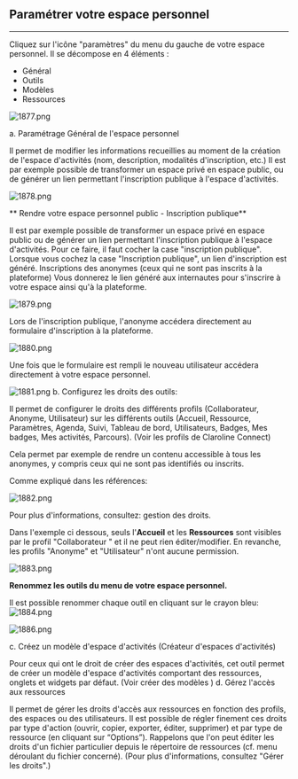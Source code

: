 ## Paramétrer votre espace personnel

---

Cliquez sur l'icône "paramètres" du menu du gauche de votre espace personnel. Il se décompose en 4 éléments :

* Général
* Outils
* Modèles
* Ressources

![1877.png](http://www.claroline.net/uploads/custom/images/1877.png)

a. Paramétrage Général de l'espace personnel

Il permet de modifier les informations recueillies au moment de la création de l'espace d'activités (nom, description, modalités d'inscription, etc.) Il est par exemple possible de transformer un espace privé en espace public, ou de générer un lien permettant l'inscription publique à l'espace d'activités.

![1878.png](http://www.claroline.net/uploads/custom/images/1878.png)

  ** Rendre votre espace personnel public - Inscription publique**

Il est par exemple possible de transformer un espace privé en espace public ou de générer un lien permettant l'inscription publique à l'espace d'activités. Pour ce faire, il faut cocher la case "inscription publique".
Lorsque vous cochez la case "Inscription publique", un lien d'inscription est généré.
Inscriptions des anonymes (ceux qui ne sont pas inscrits à la plateforme)
Vous donnerez le lien généré aux internautes pour s'inscrire à votre espace ainsi qu'à la plateforme.

![1879.png](http://www.claroline.net/uploads/custom/images/1879.png)

Lors de l'inscription publique, l'anonyme accédera directement au formulaire d'inscription à la plateforme.

![1880.png](http://www.claroline.net/uploads/custom/images/1880.png)

Une fois que le formulaire est rempli le nouveau utilisateur accédera directement à votre espace personnel.

![1881.png](http://www.claroline.net/uploads/custom/images/1881.png)
b. Configurez les droits des outils:

Il permet de configurer le droits des différents profils (Collaborateur, Anonyme, Utilisateur) sur les différents outils (Accueil, Ressource, Paramètres, Agenda, Suivi, Tableau de bord, Utilisateurs, Badges, Mes badges, Mes activités, Parcours). (Voir les profils de Claroline Connect)

Cela permet par exemple de rendre un contenu accessible à tous les anonymes, y compris ceux qui ne sont pas identifiés ou inscrits.

Comme expliqué dans les références:

![1882.png](http://www.claroline.net/uploads/custom/images/1882.png)

Pour plus d'informations, consultez: gestion des droits.

Dans l'exemple ci dessous, seuls l'**Accueil** et les **Ressources** sont visibles par le profil "Collaborateur " et il ne peut rien éditer/modifier. En revanche, les profils "Anonyme" et "Utilisateur" n'ont aucune permission.

![1883.png](http://www.claroline.net/uploads/custom/images/1883.png)

   **Renommez les outils du menu de votre espace personnel.**

Il est possible renommer chaque outil en cliquant sur le crayon bleu: ![1884.png](http://www.claroline.net/uploads/custom/images/1884.png)

![1886.png](http://www.claroline.net/uploads/custom/images/1886.png)

c. Créez un modèle d'espace d'activités (Créateur d'espaces d'activités)

Pour ceux qui ont le droit de créer des espaces d'activités, cet outil permet de créer un modèle d'espace d'activités comportant des ressources, onglets et widgets par défaut. (Voir créer des modèles )
d. Gérez l'accès aux ressources

Il permet de gérer les droits d'accès aux ressources en fonction des profils, des espaces ou des utilisateurs. Il est possible de régler finement ces droits par type d'action (ouvrir, copier, exporter, éditer, supprimer) et par type de ressource (en cliquant sur “Options”). Rappelons que l'on peut éditer les droits d'un fichier particulier depuis le répertoire de ressources (cf. menu déroulant du fichier concerné). (Pour plus d'informations, consultez "Gérer les droits".)
